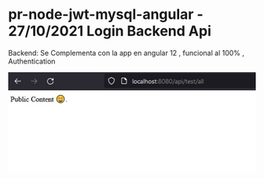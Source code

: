 # pr-node-jwt-mysql-angular - 27/10/2021 Login Backend Api
Backend: Se Complementa con la app en angular 12 , funcional al 100% , Authentication 


<img src="main.jpg" />
